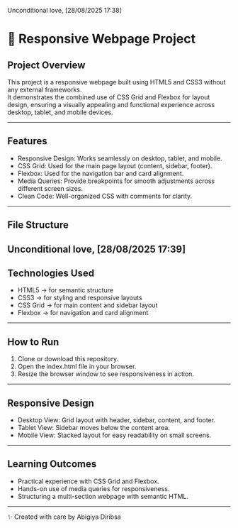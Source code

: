Unconditional love, [28/08/2025 17:38]
# 📖 Responsive Webpage Project

## Project Overview
This project is a responsive webpage built using HTML5 and CSS3 without any external frameworks.  
It demonstrates the combined use of CSS Grid and Flexbox for layout design, ensuring a visually appealing and functional experience across desktop, tablet, and mobile devices.  

---

## Features
- Responsive Design: Works seamlessly on desktop, tablet, and mobile.  
- CSS Grid: Used for the main page layout (content, sidebar, footer).  
- Flexbox: Used for the navigation bar and card alignment.  
- Media Queries: Provide breakpoints for smooth adjustments across different screen sizes.  
- Clean Code: Well-organized CSS with comments for clarity.  

---

## File Structure

Unconditional love, [28/08/2025 17:39]
---

## Technologies Used
- HTML5 → for semantic structure  
- CSS3 → for styling and responsive layouts  
- CSS Grid → for main content and sidebar layout  
- Flexbox → for navigation and card alignment  

---

## How to Run
1. Clone or download this repository.  
2. Open the index.html file in your browser.  
3. Resize the browser window to see responsiveness in action.  

---

## Responsive Design
- Desktop View: Grid layout with header, sidebar, content, and footer.  
- Tablet View: Sidebar moves below the content area.  
- Mobile View: Stacked layout for easy readability on small screens.  

---

## Learning Outcomes
- Practical experience with CSS Grid and Flexbox.  
- Hands-on use of media queries for responsiveness.  
- Structuring a multi-section webpage with semantic HTML.  

---
✨ Created with care by Abigiya Diribsa
